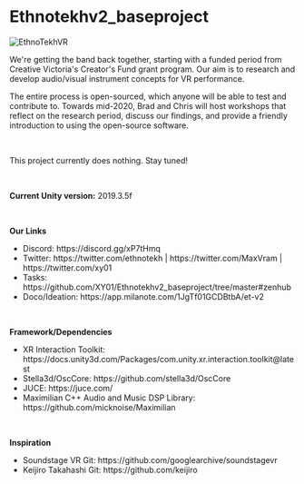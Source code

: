 # Ethnotekhv2_baseproject

<img src="https://i.imgur.com/bhnJuzN.jpg" alt="EthnoTekhVR">

We're getting the band back together, starting with a funded period from Creative Victoria's Creator's Fund grant program. Our aim is to research and develop audio/visual instrument concepts for VR performance.

The entire process is open-sourced, which anyone will be able to test and contribute to. Towards mid-2020, Brad and Chris will host workshops that reflect on the research period, discuss our findings, and provide a friendly introduction to using the open-source software.

<p>&nbsp</p>

This project currently does nothing. Stay tuned!

<p>&nbsp</p>

<strong>Current Unity version:</strong> 2019.3.5f

<p>&nbsp</p>

<strong>Our Links</strong>
<ul>
  <li>Discord: https://discord.gg/xP7tHmq</li>
  <li>Twitter: https://twitter.com/ethnotekh | https://twitter.com/MaxVram | https://twitter.com/xy01
  <li>Tasks: https://github.com/XY01/Ethnotekhv2_baseproject/tree/master#zenhub</li>
  <li>Doco/Ideation: https://app.milanote.com/1JgTf01GCDBtbA/et-v2 </li>
</ul>

<p>&nbsp</p>

<strong>Framework/Dependencies</strong>
<ul>
  <li>XR Interaction Toolkit: https://docs.unity3d.com/Packages/com.unity.xr.interaction.toolkit@latest</li>
  <li>Stella3d/OscCore: https://github.com/stella3d/OscCore</li>
  <li>JUCE: https://juce.com/</li>
  <li>Maximilian C++ Audio and Music DSP Library: https://github.com/micknoise/Maximilian</li>
</ul>

<p>&nbsp</p>

<strong>Inspiration</strong>
<ul>
  <li>Soundstage VR Git: https://github.com/googlearchive/soundstagevr</li>
  <li>Keijiro Takahashi Git: https://github.com/keijiro</li>
</ul>

